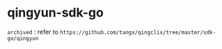 # qingyun-sdk-go

`archived` : refer to `https://github.com/tangx/qingclix/tree/master/sdk-go/qingyun`
